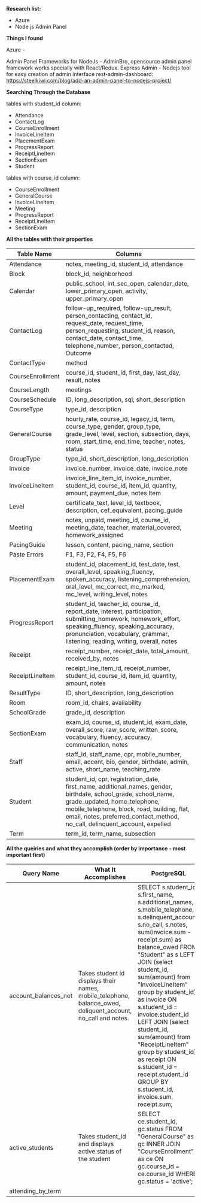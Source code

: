 **Research list:**
- Azure
- Node js Admin Panel 

**Things I found**

Azure - 

Admin Panel Frameworks for NodeJs - AdminBro, opensource admin panel framework works specially with React/Redux. 
Express Admin - Nodejs tool for easy creation of admin interface
rest-admin-dashboard: https://steelkiwi.com/blog/add-an-admin-panel-to-nodejs-project/


**Searching Through the Database**


tables with student_id column:
- Attendance
- ContactLog
- CourseEnrollment
- InvoiceLineItem
- PlacementExam
- ProgressReport
- ReceiptLineItem
- SectionExam
- Student


tables with course_id column:
- CourseEnrollment
- GeneralCourse
- InvoiceLineItem
- Meeting
- ProgressReport
- ReceiptLineItem
- SectionExam

**All the tables with their properties**


| Table Name       | Columns |
| ---------------  | ---------------------------------------- |
| Attendance       | notes, meeting_id, student_id, attendance|
| Block            | block_id, neighborhood|
| Calendar         | public_school, int_sec_open, calendar_date, lower_primary_open, activity, upper_primary_open|
| ContactLog       | follow-up_required, follow-up_result, person_contacting, contact_id, request_date, request_time, person_requesting, student_id, reason, contact_date, contact_time, telephone_number, person_contacted, Outcome|
| ContactType      | method|
| CourseEnrollment | course_id, student_id, first_day, last_day, result, notes|
| CourseLength     | meetings|
| CourseSchedule   | ID, long_description, sql, short_description|
| CourseType       | type_id, description|
| GeneralCourse    | hourly_rate, course_id, legacy_id, term, course_type, gender, group_type, grade_level, level,   section, subsection, days, room, start_time, end_time, teacher, notes, status|
| GroupType        | type_id, short_description, long_description|
| Invoice          | invoice_number, invoice_date, invoice_note|
| InvoiceLineItem  | invoice_line_item_id, invoice_number, student_id, course_id, item_id, quantity, amount, payment_due, notes Item             | item_id, description, category, price|
| Level            | certificate_text, level_id, textbook, description, cef_equivalent, pacing_guide|
| Meeting          | notes, unpaid, meeting_id, course_id, meeting_date, teacher, material_covered, homework_assigned|
| PacingGuide      | lesson, content, pacing_name, section|
| Paste Errors     | F1, F3, F2, F4, F5, F6|
| PlacementExam    | student_id, placement_id, test_date, test, overall_level, speaking_fluency, spoken_accuracy, listening_comprehension, oral_level, mc_correct, mc_marked, mc_level, writing_level, notes|
| ProgressReport   | student_id, teacher_id, course_id, report_date, interest, participation, submitting_homework, homework_effort, speaking_fluency, speaking_accuracy, pronunciation, vocabulary, grammar, listening, reading, writing, overall, notes|
| Receipt          | receipt_number, receipt_date, total_amount, received_by, notes|
| ReceiptLineItem  | receipt_line_item_id, receipt_number, student_id, course_id, item_id, quantity, amount, notes|
| ResultType       | ID, short_description, long_description|
| Room             | room_id, chairs, availability|
| SchoolGrade      | grade_id, description|
| SectionExam      | exam_id, course_id, student_id, exam_date, overall_score, raw_score, written_score, vocabulary, fluency, accuracy, communication, notes|
| Staff            | staff_id, staff_name, cpr, mobile_number, email, accent, bio, gender, birthdate, admin, active, short_name, teaching_rate|
| Student          | student_id, cpr, registration_date, first_name, additional_names, gender, birthdate, school_grade, school_name, grade_updated, home_telephone, mobile_telephone, block, road, building, flat, email, notes, preferred_contact_method, no_call, delinquent_account, expelled|
| Term             | term_id, term_name, subsection|


**All the queiries and what they accomplish (order by importance - most important first)**


| Query Name | What It Accomplishes | PostgreSQL | What Tables It Affects | Additional Query Affected |
| ---------- | -------------------- | ---------- | ---------------------- | ------------------------- |
| account_balances_net | Takes student id displays their names, mobile_telephone, balance_owed, deliquent_account, no_call and notes. | SELECT s.student_id, s.first_name, s.additional_names, s.mobile_telephone, s.delinquent_account, s.no_call, s.notes, sum(invoice.sum - receipt.sum) as balance_owed FROM "Student" as s LEFT JOIN (select student_id, sum(amount) from "InvoiceLineItem" group by student_id) as invoice ON s.student_id = invoice.student_id LEFT JOIN (select student_id, sum(amount) from "ReceiptLineItem" group by student_id) as receipt ON s.student_id = receipt.student_id GROUP BY s.student_id, invoice.sum, receipt.sum; | Student, ReceiptLineItem | account_balances_receipt -> which uses the student_id to sum all the amount in the ReceiptLineItem group them by student_id |
| active_students | Takes student_id and displays active status of the student | SELECT ce.student_id, gc.status FROM "GeneralCourse" as gc INNER JOIN "CourseEnrollment" as ce ON gc.course_id = ce.course_id WHERE gc.status = 'active'; |  GeneralCourse, CourseEnrollment | none |
| attending_by_term | 


